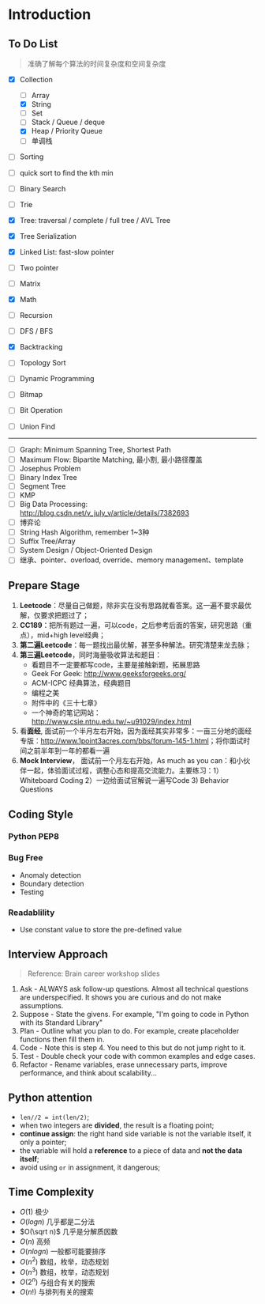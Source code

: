 # Introduction

## To Do List

> 准确了解每个算法的时间复杂度和空间复杂度

- [x] Collection
  - [ ] Array
  - [x] String
  - [ ] Set
  - [ ] Stack / Queue / deque
  - [x] Heap / Priority Queue
  - [ ] 单调栈
- [ ] Sorting
- [ ] quick sort to find the kth min
- [ ] Binary Search
- [ ] Trie
- [x] Tree: traversal / complete / full tree / AVL Tree
- [x] Tree Serialization
- [x] Linked List: fast-slow pointer
- [ ] Two pointer
- [ ] Matrix
- [x] Math
- [ ] Recursion
- [ ] DFS / BFS
- [x] Backtracking
- [ ] Topology Sort
- [ ] Dynamic Programming

- [ ] Bitmap
- [ ] Bit Operation
- [ ] Union Find

------

- [ ] Graph: Minimum Spanning Tree, Shortest Path
- [ ] Maximum Flow: Bipartite Matching, 最小割, 最小路径覆盖
- [ ] Josephus Problem
- [ ] Binary Index Tree
- [ ] Segment Tree
- [ ] KMP
- [ ] Big Data Processing: <http://blog.csdn.net/v_july_v/article/details/7382693>
- [ ] 博弈论
- [ ] String Hash Algorithm, remember 1~3种 
- [ ] Suffix Tree/Array
- [ ] System Design / Object-Oriented Design
- [ ] 继承、pointer、overload, override、memory management、template

## Prepare Stage

1. **Leetcode**：尽量自己做题，除非实在没有思路就看答案。这一遍不要求最优解，仅要求把题过了；
2. **CC189**：把所有题过一遍，可以code，之后参考后面的答案，研究思路（重点），mid+high level经典；
3. **第二遍Leetcode**：每一题找出最优解，甚至多种解法。研究清楚来龙去脉；
4. **第三遍Leetcode**，同时海量吸收算法和题目：
   - 看题目不一定要都写code，主要是接触新题，拓展思路
   - Geek For Geek: <http://www.geeksforgeeks.org/>
   - ACM-ICPC 经典算法，经典题目
   - 编程之美
   - 附件中的《三十七章》
   - 一个神奇的笔记网站：<http://www.csie.ntnu.edu.tw/~u91029/index.html>
5. 看**面经**, 面试前一个半月左右开始，因为面经其实非常多：一亩三分地的面经专版：<http://www.1point3acres.com/bbs/forum-145-1.html>；将你面试时间之前半年到一年的都看一遍
6. **Mock Interview**， 面试前一个月左右开始，As much as you can：和小伙伴一起，体验面试过程，调整心态和提高交流能力。主要练习：1）Whiteboard Coding 2）一边给面试官解说一遍写Code 3) Behavior Questions

## Coding Style

### Python PEP8

### Bug Free

- Anomaly detection
- Boundary detection
- Testing

### Readablility

- Use constant value to store the pre-defined value

## Interview Approach

> Reference: Brain career workshop slides

1. Ask - ALWAYS ask follow-up questions. Almost all technical questions are underspecified. It shows you are curious and do not make assumptions.
2. Suppose - State the givens. For example, "I'm going to code in Python with its Standard Library"
3. Plan - Outline what you plan to do. For example, create placeholder functions then fill them in. 
4. Code - Note this is step 4. You need to this but do not jump right to it.
5. Test - Double check your code with common examples and edge cases.
6. Refactor - Rename variables, erase unnecessary parts, improve performance, and think about scalability...

## Python attention

- `len//2 = int(len/2)`;
- when two integers are **divided**, the result is a floating point;
- **continue assign**: the right hand side variable is not the variable itself, it only a pointer;
- the variable will hold a **reference** to a piece of data and **not the data itself**;
- avoid using `or` in assignment, it dangerous;

## Time Complexity

* $O(1)$ 极少
* $O(logn)$ 几乎都是二分法
* $O(\sqrt n)$ 几乎是分解质因数
* $O(n)$ 高频
* $O(nlogn)$ 一般都可能要排序
* $O(n^2$) 数组，枚举，动态规划
* $O(n^3)$ 数组，枚举，动态规划
* $O(2^n)$ 与组合有关的搜索
* $O(n!)$ 与排列有关的搜索
